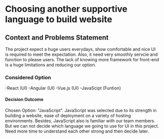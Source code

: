 # Choosing another supportive language to build website

## Context and Problems Statement
    
The project expect a huge users everydays, show comfortable and nice UI is required to meet the expectation. Also, it need very smoothly servcie and function to please users. The lack of knowing more framework for front-end is a huge limitations and reducing our option. 
### Considered Option 

-React (UI)
-Angular (UI)
-Vue.js (UI)
-JavaScipt (Funtion)
#### Decision Outcome

Chosen Option: "JavaScript". JavaScript was selected due to its strength in building a website, ease of deployment on a variety of hosting environments. Besides, JavaScript also is familiar with our team members. But we can not decide which language we going to use for UI in this project. Need more time to understand each other strong and then decide later.

